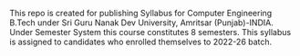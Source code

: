 This repo is created for publishing Syllabus for Computer Engineering B.Tech under Sri Guru Nanak Dev University, Amritsar (Punjab)-INDIA.
Under Semester System this course constitutes 8 semesters. This syllabus is assigned to candidates who enrolled themselves to 2022-26 batch.
